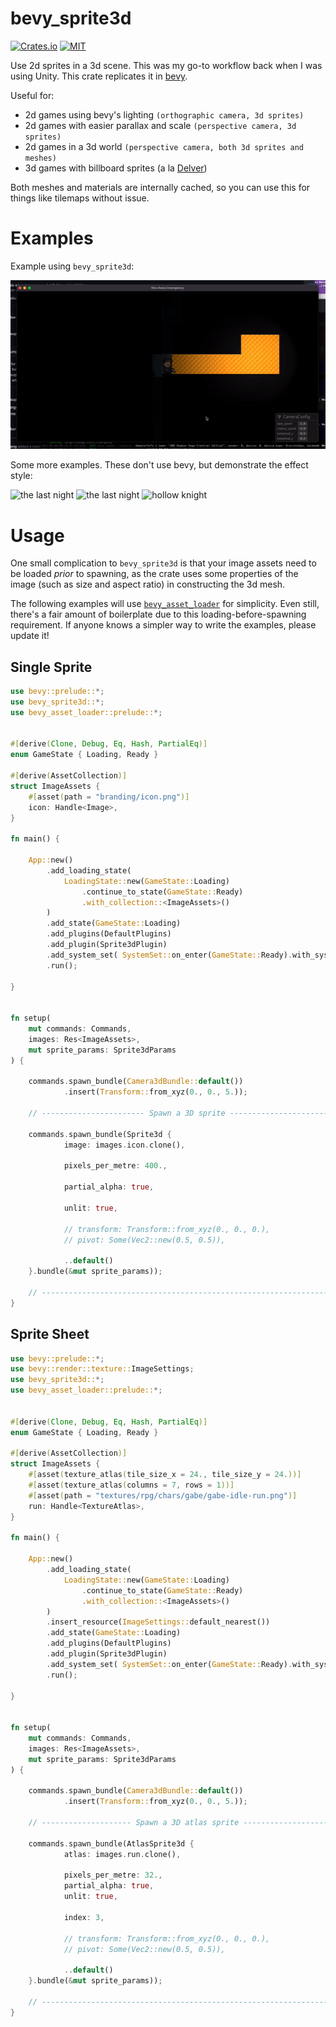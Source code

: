 # bevy_sprite3d
[![Crates.io](https://img.shields.io/crates/v/bevy_sprite3d.svg)](https://crates.io/crates/bevy_sprite3d)
[![MIT](https://img.shields.io/badge/License-MIT-yellow.svg)](./license.md)

Use 2d sprites in a 3d scene. This was my go-to workflow back when I was using
Unity. This crate replicates it in [bevy](https://bevyengine.org/).

Useful for:
- 2d games using bevy's lighting `(orthographic camera, 3d sprites)`
- 2d games with easier parallax and scale `(perspective camera, 3d sprites)`
- 2d games in a 3d world `(perspective camera, both 3d sprites and meshes)`
- 3d games with billboard sprites (a la
  [Delver](https://cdn.cloudflare.steamstatic.com/steam/apps/249630/ss_0187dc55d24155ca3944b4ccc827baf7832715a0.1920x1080.jpg))


Both meshes and materials are internally cached, so you can use this for things
like tilemaps without issue.

# Examples

Example using `bevy_sprite3d`:

![chaos](example.gif)

Some more examples. These don't use bevy, but demonstrate the effect style:

![the last night](https://cdn.cloudflare.steamstatic.com/steam/apps/612400/extras/TLN_Crowd_01_compressed.png)
![the last night](https://cdn.cloudflare.steamstatic.com/steam/apps/612400/extras/TLN_Shootout_01_compressed.png)
![hollow knight](https://imgur.com/jVWzh4i.png)

# Usage

One small complication to `bevy_sprite3d` is that your image assets need to be
loaded *prior* to spawning, as the crate uses some properties of the image
(such as size and aspect ratio) in constructing the 3d mesh.

The following examples will use
[`bevy_asset_loader`](https://github.com/NiklasEi/bevy_asset_loader) for
simplicity. Even still, there's a fair amount of boilerplate due to this
loading-before-spawning requirement. If anyone knows a simpler way to write the
examples, please update it!


## Single Sprite

```rust
use bevy::prelude::*;
use bevy_sprite3d::*;
use bevy_asset_loader::prelude::*;


#[derive(Clone, Debug, Eq, Hash, PartialEq)]
enum GameState { Loading, Ready }

#[derive(AssetCollection)]
struct ImageAssets {
    #[asset(path = "branding/icon.png")]
    icon: Handle<Image>,
}

fn main() {

    App::new()
        .add_loading_state(
            LoadingState::new(GameState::Loading)
                .continue_to_state(GameState::Ready)
                .with_collection::<ImageAssets>()
        )
        .add_state(GameState::Loading)
        .add_plugins(DefaultPlugins)
        .add_plugin(Sprite3dPlugin)
        .add_system_set( SystemSet::on_enter(GameState::Ready).with_system(setup) )
        .run();

}


fn setup(
    mut commands: Commands, 
    images: Res<ImageAssets>,
    mut sprite_params: Sprite3dParams
) {

    commands.spawn_bundle(Camera3dBundle::default())
            .insert(Transform::from_xyz(0., 0., 5.));

    // ----------------------- Spawn a 3D sprite -----------------------------

    commands.spawn_bundle(Sprite3d {
            image: images.icon.clone(),

            pixels_per_metre: 400.,

            partial_alpha: true,

            unlit: true,

            // transform: Transform::from_xyz(0., 0., 0.),
            // pivot: Some(Vec2::new(0.5, 0.5)),

            ..default()
    }.bundle(&mut sprite_params));

    // -----------------------------------------------------------------------
}
```

## Sprite Sheet

```rust
use bevy::prelude::*;
use bevy::render::texture::ImageSettings;
use bevy_sprite3d::*;
use bevy_asset_loader::prelude::*;


#[derive(Clone, Debug, Eq, Hash, PartialEq)]
enum GameState { Loading, Ready }

#[derive(AssetCollection)]
struct ImageAssets {
    #[asset(texture_atlas(tile_size_x = 24., tile_size_y = 24.))]
    #[asset(texture_atlas(columns = 7, rows = 1))]
    #[asset(path = "textures/rpg/chars/gabe/gabe-idle-run.png")]
    run: Handle<TextureAtlas>,
}

fn main() {

    App::new()
        .add_loading_state(
            LoadingState::new(GameState::Loading)
                .continue_to_state(GameState::Ready)
                .with_collection::<ImageAssets>()
        )
        .insert_resource(ImageSettings::default_nearest())
        .add_state(GameState::Loading)
        .add_plugins(DefaultPlugins)
        .add_plugin(Sprite3dPlugin)
        .add_system_set( SystemSet::on_enter(GameState::Ready).with_system(setup) )
        .run();

}


fn setup(
    mut commands: Commands, 
    images: Res<ImageAssets>,
    mut sprite_params: Sprite3dParams
) {

    commands.spawn_bundle(Camera3dBundle::default())
            .insert(Transform::from_xyz(0., 0., 5.));

    // -------------------- Spawn a 3D atlas sprite --------------------------

    commands.spawn_bundle(AtlasSprite3d {
            atlas: images.run.clone(),

            pixels_per_metre: 32.,
            partial_alpha: true,
            unlit: true,

            index: 3,

            // transform: Transform::from_xyz(0., 0., 0.),
            // pivot: Some(Vec2::new(0.5, 0.5)),

            ..default()
    }.bundle(&mut sprite_params));

    // -----------------------------------------------------------------------
}

```


